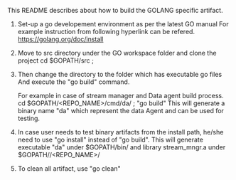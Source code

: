 This README describes about how to build the GOLANG specific artifact.

1. Set-up a go developement environment as per the latest GO manual
   For example instruction from following hyperlink can be refered.
	https://golang.org/doc/install
2. Move to src directory under the GO workspace folder and clone the project
	cd $GOPATH/src ; <Clone the REPO>
3. Then change the directory to the folder which has executable go files
   And execute the "go build" command.

   For example in case of stream manager and Data agent build process.
	cd $GOPATH/<REPO_NAME>/cmd/da/ ; "go build"
   This will generate a binary name "da" which represent the data Agent and
   can be used for testing.

4. In case user needs to test binary artifacts from the install path, he/she
   need to use "go install" instead of "go build". This will generate
   executable "da" under $GOPATH/bin/ and
   library stream_mngr.a under $GOPATH/<ARCH>/<REPO_NAME>/

5. To clean all artifact, use "go clean"
